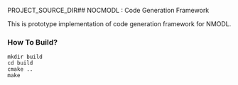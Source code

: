 PROJECT_SOURCE_DIR## NOCMODL : Code Generation Framework

This is prototype implementation of code generation framework for NMODL.

### How To Build?

```
mkdir build
cd build
cmake ..
make
```
